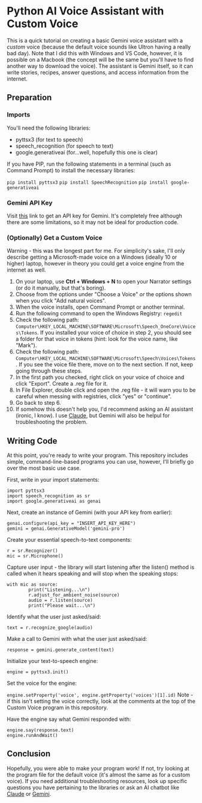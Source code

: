# Python AI Voice Assistant with Custom Voice

This is a quick tutorial on creating a basic Gemini voice assistant with a *custom* voice (because the default voice sounds like Ultron having a really bad day). Note that I did this with Windows and VS Code, however, it is possible on a Macbook (the concept will be the same but you'll have to find another way to download the voice). The assistant is Gemini itself, so it can write stories, recipes, answer questions, and access information from the internet.

## Preparation

### Imports

You'll need the following libraries:
- pyttsx3 (for text to speech)
- speech_recognition (for speech to text)
- google.generativeai (for...well, hopefully this one is clear)

If you have PIP, run the following statements in a terminal (such as Command Prompt) to install the necessary libraries:

`pip install pyttsx3`
`pip install SpeechRecognition`
`pip install google-generativeai`


### Gemini API Key

Visit [this](https://aistudio.google.com/app/apikey) link to get an API key for Gemini. It's completely free although there are some limitations, so it may not be ideal for production code.

### (Optionally) Get a Custom Voice

Warning - this was the longest part for me. For simplicity's sake, I'll only describe getting a Microsoft-made voice on a Windows (ideally 10 or higher) laptop, however in theory you could get a voice engine from the internet as well.

1. On your laptop, use **Ctrl + Windows + N** to open your Narrator settings (or do it manually, but that's boring).
2. Choose from the options under "Choose a Voice" *or* the options shown when you click "Add natural voices".
3. When the voice installs, open Command Prompt or another terminal.
4. Run the following command to open the Windows Registry: `regedit`
5. Check the following path: `Computer\HKEY_LOCAL_MACHINE\SOFTWARE\Microsoft\Speech_OneCore\Voices\Tokens`. If you installed your voice of choice in step 2, you should see a folder for that voice in tokens (hint: look for the voice name, like "Mark").
6. Check the following path: `Computer\HKEY_LOCAL_MACHINE\SOFTWARE\Microsoft\Speech\Voices\Tokens`. If you see the voice file there, move on to the next section. If not, keep going through these steps.
7. In the first path you checked, right click on your voice of choice and click "Export". Create a .reg file for it.
8. In File Explorer, double click and open the .reg file - it will warn you to be careful when messing with registries, click "yes" or "continue".
9. Go back to step 6.
10. If somehow this doesn't help you, I'd recommend asking an AI assistant (ironic, I know). I use [Claude](claude.ai), but Gemini will also be helpul for troubleshooting the problem.

## Writing Code

At this point, you're ready to write your program. This repository includes simple, command-line-based programs you can use, however, I'll briefly go over the most basic use case.

First, write in your import statements:

```
import pyttsx3
import speech_recognition as sr
import google.generativeai as genai
```

Next, create an instance of Gemini (with your API key from earlier):

```
genai.configure(api_key = "INSERT_API_KEY_HERE")
gemini = genai.GenerativeModel('gemini-pro')
```

Create your essential speech-to-text components:

```
r = sr.Recognizer()
mic = sr.Microphone()
```

Capture user input - the library will start listening after the listen() method is called when it hears speaking and will stop when the speaking stops:

```
with mic as source:
        print("Listening...\n")
        r.adjust_for_ambient_noise(source)
        audio = r.listen(source)
        print("Please wait...\n")
```

Identify what the user just asked/said:

`text = r.recognize_google(audio)`

Make a call to Gemini with what the user just asked/said:

`response = gemini.generate_content(text)`

Initialize your text-to-speech engine:

`engine = pyttsx3.init()`

Set the voice for the engine:

`engine.setProperty('voice', engine.getProperty('voices')[1].id)`
Note - if this isn't setting the voice correctly, look at the comments at the top of the Custom Voice program in this repository.

Have the engine say what Gemini responded with:

```
engine.say(response.text)
engine.runAndWait()
```

## Conclusion

Hopefully, you were able to make your program work! If not, try looking at the program file for the default voice (it's almost the same as for a custom voice). If you need additional troubleshooting resources, look up specific questions you have pertaining to the libraries or ask an AI chatbot like [Claude](claude.ai) or [Gemini](https://gemini.google.com/app).
